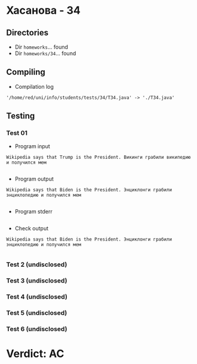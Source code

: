 # Хасанова - 34
## Directories
- Dir `homeworks`... found
- Dir `homeworks/34`... found
## Compiling
- Compilation log
```
'/home/red/uni/info/students/tests/34/T34.java' -> './T34.java'

```
## Testing
### Test 01
- Program input
```
Wikipedia says that Trump is the President. Викинги грабили википедию и получился мем


```
- Program output
```
Wikipedia says that Biden is the President. Энциклонги грабили энциклопедию и получился мем


```
- Program stderr
```

```
- Check output
```
Wikipedia says that Biden is the President. Энциклонги грабили энциклопедию и получился мем


```
### Test 2 (undisclosed)
### Test 3 (undisclosed)
### Test 4 (undisclosed)
### Test 5 (undisclosed)
### Test 6 (undisclosed)
# Verdict: AC
